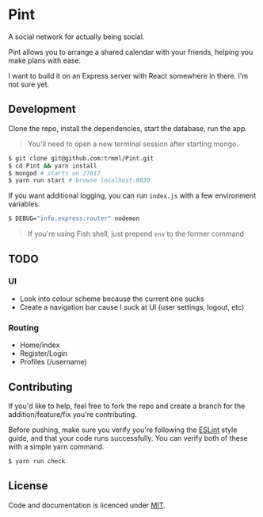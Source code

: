 Pint
====

A social network for actually being social.

Pint allows you to arrange a shared calendar with your friends, helping you
make plans with ease.

I want to build it on an Express server with React somewhere in there. I'm not sure yet.

Development
-----------

Clone the repo, install the dependencies, start the database, run the app.
> You'll need to open a new terminal session after starting mongo.

```bash
$ git clone git@github.com:trmml/Pint.git
$ cd Pint && yarn install
$ mongod # starts on 27017
$ yarn run start # browse localhost:8030
```

If you want additional logging, you can run `index.js` with a few environment variables.

```bash
$ DEBUG="info,express:router" nodemon
```

> If you're using Fish shell, just prepend `env` to the former command

TODO
----

### UI
- Look into colour scheme because the current one sucks
- Create a navigation bar cause I suck at UI (user settings, logout, etc)

### Routing
- Home/index
- Register/Login
- Profiles (/username)

Contributing
------------

If you'd like to help, feel free to fork the repo and create a branch
for the addition/feature/fix you're contributing.

Before pushing, make sure you verify you're following
the [ESLint](https://eslint.org/docs/rules/) style guide,
and that your code runs successfully. You can verify both of these with
a simple yarn command.

```bash
$ yarn run check
```

License
-------

Code and documentation is licenced under [MIT](LICENSE).
